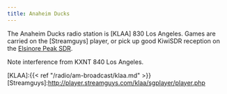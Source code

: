 ```yaml
---
title: Anaheim Ducks
---
```

The Anaheim Ducks radio station is [KLAA] 830 Los Angeles. Games are
carried on the [Streamguys] player, or pick up good KiwiSDR reception
on the [Elsinore Peak SDR](http://elsinorepeak.ddns.net:8073/?f=830.00salz10).

Note interference from KXNT 840 Los Angeles.

[KLAA]:{{< ref "/radio/am-broadcast/klaa.md" >}}
[Streamguys]:http://player.streamguys.com/klaa/sgplayer/player.php
